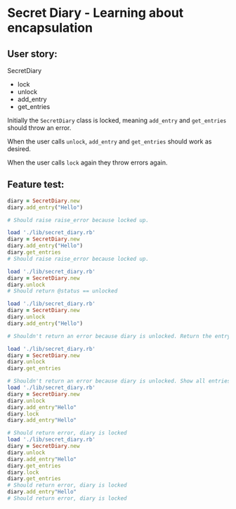 Secret Diary - Learning about encapsulation
============================================


## User story:
SecretDiary
  - lock
  - unlock
  - add_entry
  - get_entries

Initially the `SecretDiary` class is locked, meaning `add_entry` and `get_entries` should throw an error.

When the user calls `unlock`, `add_entry` and `get_entries` should work as desired.

When the user calls `lock` again they throw errors again.

## Feature test:

```ruby load './lib/secret_diary.rb'
diary = SecretDiary.new
diary.add_entry("Hello")

# Should raise raise_error because locked up.

load './lib/secret_diary.rb'
diary = SecretDiary.new
diary.add_entry("Hello")
diary.get_entries
# Should raise raise_error because locked up.

load './lib/secret_diary.rb'
diary = SecretDiary.new
diary.unlock
# Should return @status == unlocked

load './lib/secret_diary.rb'
diary = SecretDiary.new
diary.unlock
diary.add_entry("Hello")

# Shouldn't return an error because diary is unlocked. Return the entry and add it to the diary.

load './lib/secret_diary.rb'
diary = SecretDiary.new
diary.unlock
diary.get_entries

# Shouldn't return an error because diary is unlocked. Show all entries.
load './lib/secret_diary.rb'
diary = SecretDiary.new
diary.unlock
diary.add_entry"Hello"
diary.lock
diary.add_entry"Hello"

# Should return error, diary is locked
load './lib/secret_diary.rb'
diary = SecretDiary.new
diary.unlock
diary.add_entry"Hello"
diary.get_entries
diary.lock
diary.get_entries
# Should return error, diary is locked
diary.add_entry"Hello"
# Should return error, diary is locked
